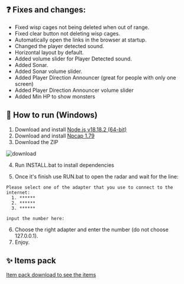 ## ❓ Fixes and changes:

- Fixed wisp cages not being deleted when out of range.
- Fixed clear button not deleting wisp cages.
- Automatically open the links in the browser at startup.
- Changed the player detected sound.
- Horizontal layout by default.
- Added volume slider for Player Detected sound.
- Added Sonar.
- Added Sonar volume slider.
- Added Player Direction Announcer (great for people with only one screen)
- Added Player Direction Announcer volume slider
- Added Min HP to show monsters

## 🔰 How to run (Windows)
1. Download and install [Node.js v18.18.2 (64-bit)](https://nodejs.org/dist/v18.18.2/node-v18.18.2-x64.msi)
2. Download and install [Npcap 1.79](https://npcap.com/dist/npcap-1.79.exe)
3. Download the ZIP

![download](https://github.com/T0T0W/AOR-Extended/assets/161255413/72cce3c1-47fc-4cbe-bb1f-fa5a95c3dd84)

4. Run INSTALL.bat to install dependencies

5. Once it's finish use RUN.bat to open the radar and wait for the line:
```
Please select one of the adapter that you use to connect to the internet:
  1. ******
  2. ******
  3. ******

input the number here:
```
6. Choose the right adapter and enter the number (do not choose 127.0.0.1).
7. Enjoy.


## ✨ Items pack
[Item pack download to see the items](https://github.com/T0T0W/AOR-Extended/releases/download/Items/Items.7z)
